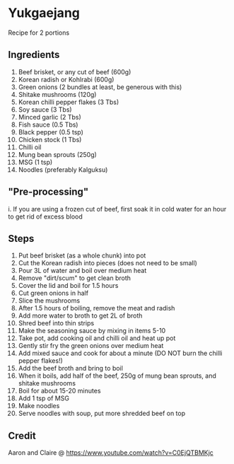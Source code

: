 # Yukgaejang
Recipe for 2 portions 
## Ingredients
1. Beef brisket, or any cut of beef (600g)
2. Korean radish or Kohlrabi (600g)
3. Green onions (2 bundles at least, be generous with this)
4. Shitake mushrooms (120g)
5. Korean chilli pepper flakes (3 Tbs)
6. Soy sauce (3 Tbs)
7. Minced garlic (2 Tbs)
8. Fish sauce (0.5 Tbs)
9. Black pepper (0.5 tsp)
10. Chicken stock (1 Tbs)
11. Chilli oil
12. Mung bean sprouts (250g)
13. MSG (1 tsp)
14. Noodles (preferably Kalguksu)

## "Pre-processing"
i. If you are using a frozen cut of beef, first soak it in cold water for
an hour to get rid of excess blood

## Steps
1. Put beef brisket (as a whole chunk) into pot
2. Cut the Korean radish into pieces (does not need to be small)
3. Pour 3L of water and boil over medium heat
4. Remove "dirt/scum" to get clean broth
5. Cover the lid and boil for 1.5 hours
6. Cut green onions in half
7. Slice the mushrooms
8. After 1.5 hours of boiling, remove the meat and radish
9. Add more water to broth to get 2L of broth
10. Shred beef into thin strips
11. Make the seasoning sauce by mixing in items 5-10
12. Take pot, add cooking oil and chilli oil and heat up pot
13. Gently stir fry the green onions over medium heat
14. Add mixed sauce and cook for about a minute (DO NOT burn the chilli pepper flakes!)
15. Add the beef broth and bring to boil
16. When it boils, add half of the beef, 250g of mung bean sprouts, and shitake mushrooms
17. Boil for about 15-20 minutes
18. Add 1 tsp of MSG
19. Make noodles
20. Serve noodles with soup, put more shredded beef on top

## Credit
Aaron and Claire @ https://www.youtube.com/watch?v=C0EjQTBMKjc